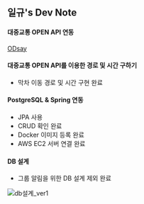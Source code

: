 ## 일규's Dev Note

#### 대중교통 OPEN API 연동

[ODsay](https://lab.odsay.com/)

#### 대중교통 OPEN API를 이용한 경로 및 시간 구하기

- 막차 이동 경로 및 시간 구현 완료

#### PostgreSQL & Spring 연동 

- JPA 사용
- CRUD 확인 완료
- Docker 이미지 등록 완료
- AWS EC2 서버 연결 완료

#### DB 설계

- 그룹 알림을 위한 DB 설계 제외 완료

![db설계_ver1](/uploads/f0b6b3c60b6e08a84e574d9a79b0309c/db설계_ver1.png)
